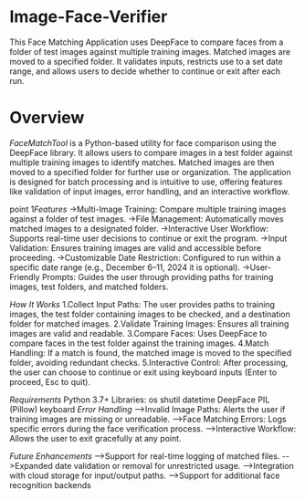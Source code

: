# Image-Face-Verifier
This Face Matching Application uses DeepFace to compare faces from a folder of test images against multiple training images. Matched images are moved to a specified folder. It validates inputs, restricts use to a set date range, and allows users to decide whether to continue or exit after each run.
# Overview
*FaceMatchTool* is a Python-based utility for face comparison using the DeepFace library. It allows users to compare images in a test folder against multiple training images to identify matches. Matched images are then moved to a specified folder for further use or organization. The application is designed for batch processing and is intuitive to use, offering features like validation of input images, error handling, and an interactive workflow.

point 1*Features*
->Multi-Image Training: Compare multiple training images against a folder of test images.
->File Management: Automatically moves matched images to a designated folder.
->Interactive User Workflow: Supports real-time user decisions to continue or exit the program.
->Input Validation: Ensures training images are valid and accessible before proceeding.
->Customizable Date Restriction: Configured to run within a specific date range (e.g., December 6–11, 2024 it is optional).
->User-Friendly Prompts: Guides the user through providing paths for training images, test folders, and matched folders.

*How It Works*
1.Collect Input Paths: The user provides paths to training images, the test folder containing images to be checked, and a destination folder for matched images.
2.Validate Training Images: Ensures all training images are valid and readable.
3.Compare Faces: Uses DeepFace to compare faces in the test folder against the training images.
4.Match Handling: If a match is found, the matched image is moved to the specified folder, avoiding redundant checks.
5.Interactive Control: After processing, the user can choose to continue or exit using keyboard inputs (Enter to proceed, Esc to quit).

*Requirements*
Python 3.7+
Libraries:
os
shutil
datetime
DeepFace
PIL (Pillow)
keyboard
*Error Handling*
-->Invalid Image Paths: Alerts the user if training images are missing or unreadable.
-->Face Matching Errors: Logs specific errors during the face verification process.
-->Interactive Workflow: Allows the user to exit gracefully at any point.

*Future Enhancements*
-->Support for real-time logging of matched files.
-->Expanded date validation or removal for unrestricted usage.
-->Integration with cloud storage for input/output paths.
-->Support for additional face recognition backends
